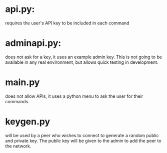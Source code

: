 # api.py:
requires the user's API key to be included in each command

# adminapi.py: 
does not ask for a key, it uses an example admin key. This is not going to be available in any real environment, but allows quick testing in development.

# main.py 
does not allow APIs, it uses a python menu to ask the user for their commands.

# keygen.py 
will be used by a peer who wishes to connect to generate a random public and private key. The public key will be given to the admin to add the peer to the network.

